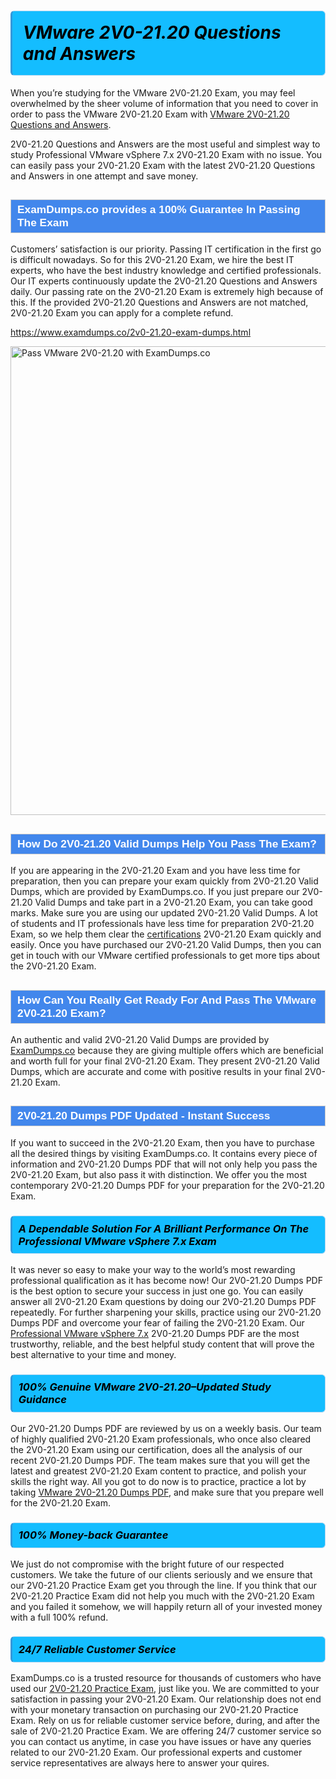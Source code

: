<h1>                <strong><span style="display: block; color: #000000; background: #14BDFF; border: 0.5px solid #AED6F1; border-left: 3px solid #3498DB; padding: .6em; border-radius: 6px;">                     <em>VMware 2V0-21.20 <span class="exam_variation">Questions and Answers</span> </em>                </span></strong>            </h1>                        <p>When you’re studying for the VMware 2V0-21.20 Exam, you may feel overwhelmed by the sheer volume of information             that you need to cover in order to pass the VMware 2V0-21.20 Exam with <a href="https://www.examdumps.co/2v0-21.20-exam-dumps.html">VMware 2V0-21.20 <span class="exam_variation">Questions and Answers</span></a>.</p>            <p>2V0-21.20 <span class="exam_variation">Questions and Answers</span> are the most useful and simplest way to study Professional VMware vSphere 7.x 2V0-21.20 Exam             with no issue. You can easily pass your 2V0-21.20 Exam with the latest 2V0-21.20 <span class="exam_variation">Questions and Answers</span> in one attempt and save money.</p>                        <h2 style="background: #4287ec; border: 1px solid #cccccc; padding: 5px 10px;">                <span style="color: #ffffff;">                    <span style="font-size: 11pt;">                        <span style="line-height: normal;">                            <span style="font-family: Calibri,sans-serif;">                                <strong>                                    <span style="font-size: 13.0pt;">ExamDumps.co provides a 100% Guarantee In Passing The Exam</span>                                </strong>                            </span>                        </span>                    </span>                </span>            </h2>                        <p>Customers’ satisfaction is our priority. Passing IT certification in the first go is difficult nowadays. So for this 2V0-21.20 Exam,             we hire the best IT experts, who have the best industry knowledge and certified professionals. Our IT experts continuously update the 2V0-21.20 <span class="exam_variation">Questions and Answers</span>             daily. Our passing rate on the 2V0-21.20 Exam is extremely high because of this. If the provided 2V0-21.20 <span class="exam_variation">Questions and Answers</span> are not matched, 2V0-21.20 Exam you             can apply for a complete refund.</p>                                    <p><a href="https://www.examdumps.co/2v0-21.20-exam-dumps.html">https://www.examdumps.co/2v0-21.20-exam-dumps.html</a></p>                        <p><a href="https://www.examdumps.co/"><img src="https://www.examdumps.co//images/banners/big-sale-20-percent-discount-offer-examdumps.jpg" class="postImage" alt="Pass VMware 2V0-21.20 with ExamDumps.co" width="750"></a></p>                                        <h2 style="background: #4287ec; border: 1px solid #cccccc; padding: 5px 10px;">                <span style="color: #ffffff;">                    <span style="font-size: 11pt;">                        <span style="line-height: normal;">                            <span style="font-family: Calibri,sans-serif;">                                <strong>                                    <span style="font-size: 13.0pt;">How Do 2V0-21.20 <span class="exam_variation2">Valid Dumps</span> Help You Pass The Exam?</span>                                </strong>                            </span>                        </span>                    </span>                </span>            </h2>                        <p>If you are appearing in the 2V0-21.20 Exam and you have less time for preparation, then you can prepare your exam quickly from 2V0-21.20 <span class="exam_variation2">Valid Dumps</span>,             which are provided by ExamDumps.co. If you just prepare our 2V0-21.20 <span class="exam_variation2">Valid Dumps</span> and take part in a 2V0-21.20 Exam, you can take good marks.             Make sure you are using our updated 2V0-21.20 <span class="exam_variation2">Valid Dumps</span>. A lot of students and IT professionals have less time for preparation 2V0-21.20 Exam,             so we help them clear the <a href="https://www.examdumps.co/"> certifications</a> 2V0-21.20 Exam quickly and easily. Once you have purchased             our 2V0-21.20 <span class="exam_variation2">Valid Dumps</span>, then you can get in touch with our VMware certified professionals to get more tips about the 2V0-21.20 Exam.</p>                        <h2 style="background: #4287ec; border: 1px solid #cccccc; padding: 5px 10px;">                <span style="color: #ffffff;">                    <span style="font-size: 11pt;">                        <span style="line-height: normal;">                            <span style="font-family: Calibri,sans-serif;">                                <strong>                                    <span style="font-size: 13.0pt;">How Can You Really Get Ready For And Pass The VMware 2V0-21.20 Exam?</span>                                </strong>                            </span>                        </span>                    </span>                </span>            </h2>                        <p>An authentic and valid 2V0-21.20 <span class="exam_variation2">Valid Dumps</span> are provided by <a href="https://www.examdumps.co/">ExamDumps.co</a> because they are giving multiple offers which are beneficial             and worth full for your final 2V0-21.20 Exam. They present 2V0-21.20 <span class="exam_variation2">Valid Dumps</span>, which are accurate and come with positive             results in your final 2V0-21.20 Exam.</p>                        <h2 style="background: #4287ec; border: 1px solid #cccccc; padding: 5px 10px;">                <span style="color: #ffffff;">                    <span style="font-size: 11pt;">                        <span style="line-height: normal;">                            <span style="font-family: Calibri,sans-serif;">                                <strong>                                    <span style="font-size: 13.0pt;">2V0-21.20 <span class="exam_variation3">Dumps PDF</span> Updated - Instant Success</span>                                </strong>                            </span>                        </span>                    </span>                </span>            </h2>                        <p>If you want to succeed in the 2V0-21.20 Exam, then you have to purchase all the desired things by visiting ExamDumps.co.             It contains every piece of information and 2V0-21.20 <span class="exam_variation3">Dumps PDF</span> that will not only help you pass the 2V0-21.20 Exam,             but also pass it with distinction. We offer you the most contemporary 2V0-21.20 <span class="exam_variation3">Dumps PDF</span> for your preparation for the 2V0-21.20 Exam.</p>                        <h3>                <strong>                    <span style="display: block; color: #000000; background: #14BDFF; border: 0.5px solid #AED6F1; border-left: 3px solid #3498DB; padding: .6em; border-radius: 6px;">                        <em>A Dependable Solution For A Brilliant Performance On The Professional VMware vSphere 7.x Exam</em>                    </span>                </strong>            </h3>                        <p>It was never so easy to make your way to the world’s most rewarding professional qualification as it has become now! Our 2V0-21.20 <span class="exam_variation3">Dumps PDF</span>             is the best option to secure your success in just one go. You can easily answer all 2V0-21.20 Exam questions by doing our 2V0-21.20 <span class="exam_variation3">Dumps PDF</span>             repeatedly. For further sharpening your skills, practice using our 2V0-21.20 <span class="exam_variation3">Dumps PDF</span> and overcome your fear of failing the 2V0-21.20 Exam.             Our <a href="https://www.examdumps.co/2v0-21.20-exam-dumps.html">Professional VMware vSphere 7.x</a> 2V0-21.20 <span class="exam_variation3">Dumps PDF</span> are the most trustworthy, reliable, and the best helpful study             content that will prove the best alternative to your time and money.</p>                        <h3>                <strong>                    <span style="display: block; color: #000000; background: #14BDFF; border: 0.5px solid #AED6F1; border-left: 3px solid #3498DB; padding: .6em; border-radius: 6px;">                        <em>100% Genuine VMware 2V0-21.20–Updated Study Guidance </em>                    </span>                </strong>            </h3>                        <p>Our 2V0-21.20 <span class="exam_variation3">Dumps PDF</span> are reviewed by us on a weekly basis. Our team of highly qualified 2V0-21.20 Exam professionals, who once also             cleared the 2V0-21.20 Exam using our certification, does all the analysis of our recent 2V0-21.20 <span class="exam_variation3">Dumps PDF</span>. The team makes sure that you will get the             latest and greatest 2V0-21.20 Exam content to practice, and polish your skills the right way. All you got to do now is to practice, practice a lot by             taking <a href="https://www.examdumps.co/vmware-exam-dumps.html">VMware 2V0-21.20 <span class="exam_variation3">Dumps PDF</span></a>, and make sure that you prepare well for the 2V0-21.20 Exam.</p>                        <h3>                <strong>                    <span style="display: block; color: #000000; background: #14BDFF; border: 0.5px solid #AED6F1; border-left: 3px solid #3498DB; padding: .6em; border-radius: 6px;">                        <em>100% Money-back Guarantee</em>                    </span>                </strong>            </h3>                        <p>We just do not compromise with the bright future of our respected customers. We take the future of our clients seriously and we ensure that our             2V0-21.20 <span class="exam_variation4">Practice Exam</span> get you through the line. If you think that our 2V0-21.20 <span class="exam_variation4">Practice Exam</span> did not help you much with the 2V0-21.20 Exam and you             failed it somehow, we will happily return all of your invested money with a full 100% refund.</p>                                    <h3>                <strong>                    <span style="display: block; color: #000000; background: #14BDFF; border: 0.5px solid #AED6F1; border-left: 3px solid #3498DB; padding: .6em; border-radius: 6px;">                        <em>24/7 Reliable Customer Service</em>                    </span>                </strong>            </h3>                        <p>ExamDumps.co is a trusted resource for thousands of customers who have used our <a href="https://www.examdumps.co/2v0-21.20-exam-dumps.html">2V0-21.20 <span class="exam_variation4">Practice Exam</span></a>, just like you. We are committed to your             satisfaction in passing your 2V0-21.20 Exam. Our relationship does not end with your monetary transaction on purchasing our 2V0-21.20 <span class="exam_variation4">Practice Exam</span>.             Rely on us for reliable customer service before, during, and after the sale of 2V0-21.20 <span class="exam_variation4">Practice Exam</span>. We are offering 24/7 customer service so you             can contact us anytime, in case you have issues or have any queries related to our 2V0-21.20 Exam. Our professional experts and customer service             representatives are always here to answer your quires.</p>                    

